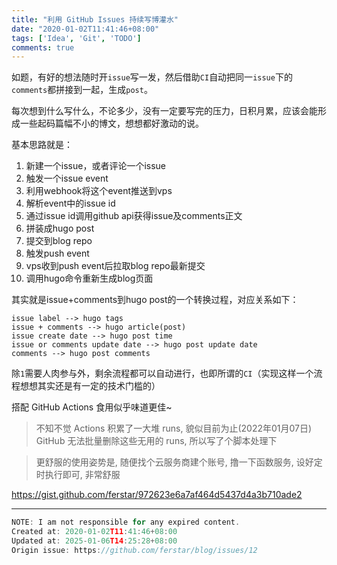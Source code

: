 ```yaml
---
title: "利用 GitHub Issues 持续写博灌水"
date: "2020-01-02T11:41:46+08:00"
tags: ['Idea', 'Git', 'TODO']
comments: true
---
```


如题，有好的想法随时开`issue`写一发，然后借助`CI`自动把同一`issue`下的`comments`都拼接到一起，生成`post`。

每次想到什么写什么，不论多少，没有一定要写完的压力，日积月累，应该会能形成一些起码篇幅不小的博文，想想都好激动的说。

基本思路就是：

1. 新建一个issue，或者评论一个issue
2. 触发一个issue event
3. 利用webhook将这个event推送到vps
4. 解析event中的issue id
5. 通过issue id调用github api获得issue及comments正文
6. 拼装成hugo post
7. 提交到blog repo
8. 触发push event
9. vps收到push event后拉取blog repo最新提交
10. 调用hugo命令重新生成blog页面

其实就是issue+comments到hugo post的一个转换过程，对应关系如下：

```
issue label --> hugo tags
issue + comments --> hugo article(post)
issue create date --> hugo post time
issue or comments update date --> hugo post update date
comments --> hugo post comments
```

除`1`需要人肉参与外，剩余流程都可以自动进行，也即所谓的`CI`（实现这样一个流程想想其实还是有一定的技术门槛的）

搭配 GitHub Actions 食用似乎味道更佳~

> 不知不觉 Actions 积累了一大堆 runs, 貌似目前为止(2022年01月07日) GitHub 无法批量删除这些无用的 runs, 所以写了个脚本处理下

> 更舒服的使用姿势是, 随便找个云服务商建个账号, 撸一下函数服务, 设好定时执行即可, 非常舒服

https://gist.github.com/ferstar/972623e6a7af464d5437d4a3b710ade2

---

```js
NOTE: I am not responsible for any expired content.
Created at: 2020-01-02T11:41:46+08:00
Updated at: 2025-01-06T14:25:28+08:00
Origin issue: https://github.com/ferstar/blog/issues/12
```
